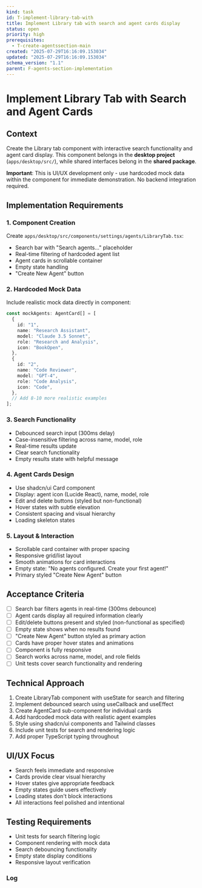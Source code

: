 ```yaml
---
kind: task
id: T-implement-library-tab-with
title: Implement Library tab with search and agent cards display
status: open
priority: high
prerequisites:
  - T-create-agentssection-main
created: "2025-07-29T16:16:09.153034"
updated: "2025-07-29T16:16:09.153034"
schema_version: "1.1"
parent: F-agents-section-implementation
---
```


# Implement Library Tab with Search and Agent Cards

## Context

Create the Library tab component with interactive search functionality and agent card display. This component belongs in the **desktop project** (`apps/desktop/src/`), while shared interfaces belong in the **shared package**.

**Important**: This is UI/UX development only - use hardcoded mock data within the component for immediate demonstration. No backend integration required.

## Implementation Requirements

### 1. Component Creation

Create `apps/desktop/src/components/settings/agents/LibraryTab.tsx`:

- Search bar with "Search agents..." placeholder
- Real-time filtering of hardcoded agent list
- Agent cards in scrollable container
- Empty state handling
- "Create New Agent" button

### 2. Hardcoded Mock Data

Include realistic mock data directly in component:

```typescript
const mockAgents: AgentCard[] = [
  {
    id: "1",
    name: "Research Assistant",
    model: "Claude 3.5 Sonnet",
    role: "Research and Analysis",
    icon: "BookOpen",
  },
  {
    id: "2",
    name: "Code Reviewer",
    model: "GPT-4",
    role: "Code Analysis",
    icon: "Code",
  },
  // Add 8-10 more realistic examples
];
```

### 3. Search Functionality

- Debounced search input (300ms delay)
- Case-insensitive filtering across name, model, role
- Real-time results update
- Clear search functionality
- Empty results state with helpful message

### 4. Agent Cards Design

- Use shadcn/ui Card component
- Display: agent icon (Lucide React), name, model, role
- Edit and delete buttons (styled but non-functional)
- Hover states with subtle elevation
- Consistent spacing and visual hierarchy
- Loading skeleton states

### 5. Layout & Interaction

- Scrollable card container with proper spacing
- Responsive grid/list layout
- Smooth animations for card interactions
- Empty state: "No agents configured. Create your first agent!"
- Primary styled "Create New Agent" button

## Acceptance Criteria

- [ ] Search bar filters agents in real-time (300ms debounce)
- [ ] Agent cards display all required information clearly
- [ ] Edit/delete buttons present and styled (non-functional as specified)
- [ ] Empty state shows when no results found
- [ ] "Create New Agent" button styled as primary action
- [ ] Cards have proper hover states and animations
- [ ] Component is fully responsive
- [ ] Search works across name, model, and role fields
- [ ] Unit tests cover search functionality and rendering

## Technical Approach

1. Create LibraryTab component with useState for search and filtering
2. Implement debounced search using useCallback and useEffect
3. Create AgentCard sub-component for individual cards
4. Add hardcoded mock data with realistic agent examples
5. Style using shadcn/ui components and Tailwind classes
6. Include unit tests for search and rendering logic
7. Add proper TypeScript typing throughout

## UI/UX Focus

- Search feels immediate and responsive
- Cards provide clear visual hierarchy
- Hover states give appropriate feedback
- Empty states guide users effectively
- Loading states don't block interactions
- All interactions feel polished and intentional

## Testing Requirements

- Unit tests for search filtering logic
- Component rendering with mock data
- Search debouncing functionality
- Empty state display conditions
- Responsive layout verification

### Log
